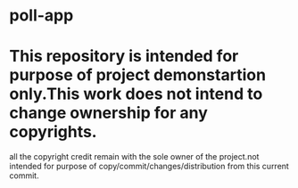 # poll-app
# This repository is intended for purpose of project demonstartion only.This work does not intend to change ownership for any copyrights.
all the copyright credit remain with the sole owner of the project.not intended for purpose of copy/commit/changes/distribution from this current commit.
